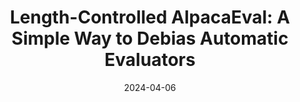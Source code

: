 ---
title: "Length-Controlled AlpacaEval: A Simple Way to Debias Automatic Evaluators"
authors_before: ""
authors_after: ", B. Galambosi, P. Liang, T. Hashimoto"
award: ""
collection: publications
permalink: /publication/AlpacaEvalLC
tldr: 'We decrease the bias of AlpacaEval for longer outputs using regression analysis.'
date: 2024-04-06
venue: ''
preprint: 'ArXiv' 
header: 
  teaser: 'papers/alpaca/AlpacaEvalLC.png'
paper: ''
code: 'https://github.com/tatsu-lab/alpaca_eval' 
twitter: "https://x.com/yanndubs/status/1770284212937207840"
link: 'https://arxiv.org/abs/2404.04475'
video: ''
categories:
  - NLP
  - Evaluation
---